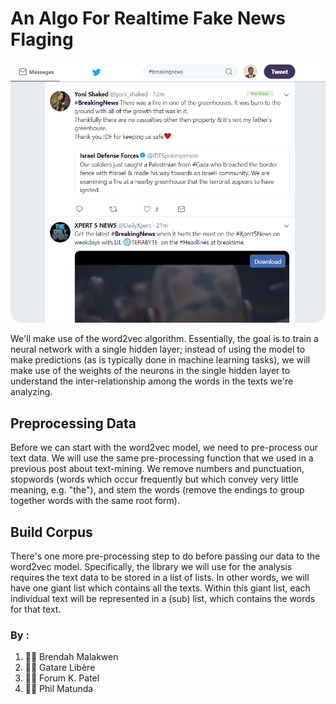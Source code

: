 # An Algo For Realtime Fake News Flaging
![Verified Post](images/bbc.png)


We'll make use of the word2vec algorithm. 
Essentially, the goal is to train a neural network with a single hidden layer; instead of using the model to make predictions (as is typically done in machine learning tasks), we will make use of the weights of the neurons in the single hidden layer to understand the inter-relationship among the words in the texts we're analyzing.
## Preprocessing Data
Before we can start with the word2vec model, we need to pre-process our text data. We will use the same pre-processing function that we used in a previous post about text-mining. We remove numbers and punctuation, stopwords (words which occur frequently but which convey very little meaning, e.g. "the"), and stem the words (remove the endings to group together words with the same root form).
## Build Corpus
There's one more pre-processing step to do before passing our data to the word2vec model. Specifically, the library we will use for the analysis requires the text data to be stored in a list of lists. In other words, we will have one giant list which contains all the texts. Within this giant list, each individual text will be represented in a (sub) list, which contains the words for that text.
### By :
1. 👩‍💻 Brendah Malakwen
2. 👨‍💻 Gatare Libère
3. 👩‍💻 Forum K. Patel
4. 👨‍💻 Phil Matunda
